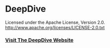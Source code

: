 # DeepDive

Licensed under the Apache License, Version 2.0. http://www.apache.org/licenses/LICENSE-2.0.txt

### [Visit The DeepDive Website](http://deepdive.stanford.edu)